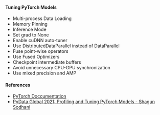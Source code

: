 #### Tuning PyTorch Models
- Multi-process Data Loading 
- Memory Pinning
- Inference Mode
- Set grad to None
- Enable cuDNN auto-tuner
- Use DistributedDataParallel instead of DataParallel
- Fuse point-wise operators
- Use Fused Optimizers
- Checkpoint intermediate buffers
- Avoid unnecessary CPU-GPU synchronization
- Use mixed precision and AMP


#### References
- [PyTorch Doccumentation](https://pytorch.org/tutorials/recipes/recipes/profiler_recipe.html)
- [PyData Global 2021: Profiling and Tuning PyTorch Models - Shagun Sodhani](https://www.youtube.com/watch?v=-SNdvNdnEl8&t=249s)
